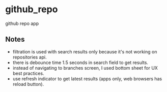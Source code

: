 # github_repo

github repo app

## Notes

- filtration is used with search results only because it's not working on repositories api.
- there is debounce time 1.5 seconds in search field to get results.
- instead of navigating to branches screen, I used bottom sheet for UX best practices.
- use refresh indicator to get latest results (apps only, web browsers has reload button).